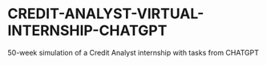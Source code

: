 # CREDIT-ANALYST-VIRTUAL-INTERNSHIP-CHATGPT
50-week simulation of a Credit Analyst internship with tasks from CHATGPT 
